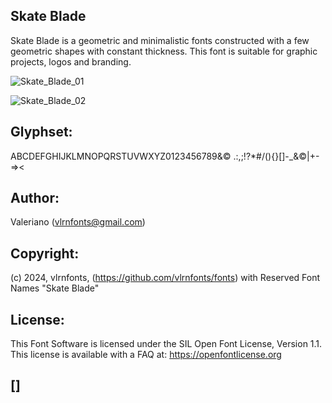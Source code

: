 ## Skate Blade

Skate Blade is a geometric and minimalistic fonts constructed with a few geometric shapes with constant thickness. This font is suitable for graphic projects, logos and branding.

![Skate_Blade_01](https://github.com/vlrnfonts/fonts/assets/160312338/19b15e74-c1de-4c53-accb-8f746e408f77)

![Skate_Blade_02](https://github.com/vlrnfonts/fonts/assets/160312338/f6dd7134-e743-48ac-9b79-3565677549b8)

## Glyphset:
ABCDEFGHIJKLMNOPQRSTUVWXYZ0123456789&© .:,;!?*#/\(){}[]-_&©|+-=><

## Author:
Valeriano (vlrnfonts@gmail.com)

## Copyright:
(c) 2024, vlrnfonts, (https://github.com/vlrnfonts/fonts) with Reserved Font Names "Skate Blade"

## License:
This Font Software is licensed under the SIL Open Font License, Version 1.1. This license is available with a FAQ at:
https://openfontlicense.org

## []
